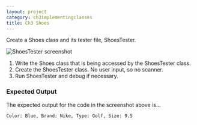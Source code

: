 ```yaml
---
layout: project
category: ch3implementingclasses
title: Ch3 Shoes
---
```

Create a Shoes class and its tester file, ShoesTester.

![ShoesTester screenshot](/apcsa\ch3implementingclasses\shoes.png)

1.	Write the Shoes class that is being accessed by the ShoesTester class.
2.	Create the ShoesTester class. No user input, so no scanner.
3.	Run ShoesTester and debug if necessary.

### Expected Output

The expected output for the code in the screenshot above is...
```
Color: Blue, Brand: Nike, Type: Golf, Size: 9.5
```

